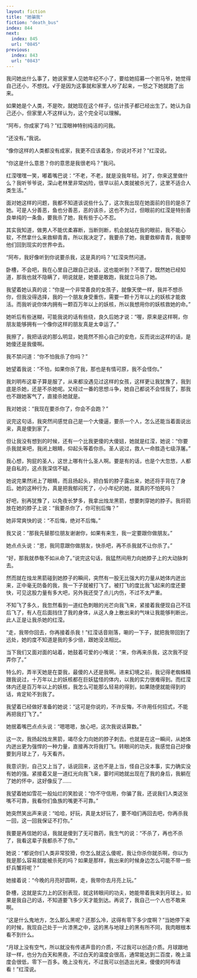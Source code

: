 ```yaml
---
layout: fiction
title: "她骗我"
fiction: "death_bus"
index: 844
next:
  index: 845
  url: "0845"
previous:
  index: 843
  url: "0843"
---
```

我问她出什么事了，她说家里人见她年纪不小了，要给她招募一个驸马爷，她觉得自己还小，不想找。√于是因为这事就和家里人吵了起来，一怒之下她就跑了出来。

如果她是个人类，不是吹，就她现在这个样子，估计孩子都已经出生了。她认为自己还小，但家里人不这样认为，这个完全可以理解。

“阿布，你成家了吗？”红滢眼神特别纯洁的问我。

“还没有。”我说。

“像你这样的人类都没有成家，我更不应该着急，你说对不对？”红滢说。

“你这是什么意思？你的意思是我很老吗？”我问。

红滢嘿嘿一笑，嘟着嘴巴说：“不老，不老，就是没我年轻。对了，你来这里做什么？我听爷爷说，深山老林里非常凶险，很早以前人类就被杀光了，这里不适合人类生活。”

面对她这样的问题，我都不知道该说些什么了，这次我出现在她面前的目的是杀了她。可是人分善恶，鱼也分善恶，恶的该杀，这也不为过，但眼前的红滢是特别善良单纯的一条鱼，要我杀了她，我有些于心不忍。

其实我知道，做男人不能优柔寡断，当断则断，机会就站在我的眼前，我不能心软，不然拿什么来救柳青青。所以我决定了，我要杀了她，我要救柳青青，我要带他们回到现实的世界中去。

“阿布，我好像听到你说要杀我，这是真的吗？”红滢突然问道。

卧槽，不会吧，我在心里自己跟自己说话，这也能听到？不管了，既然她已经知道，那我也就不隐瞒了，明说就是，她要是敢跑，我就立马杀了她。

我望着她认真的说：“你是一个非常善良的女孩子，就像天使一样，我并不想杀你，但我没得选择，我的一个朋友身受重伤，需要一颗十万年以上的妖核才能救活。而我听说你体内拥有一颗百万年以上的妖核，所以我想用你的妖核救她的命。”

她听后有些迷糊，可能我说的话有些绕，良久后她才说：“喔，原来是这样啊，你朋友能够拥有一个像你这样的朋友真是太幸运了。”

我擦了，我把话说的那么明显，她竟然不担心自己的安危，反而说出这样的话，是她傻还是我傻啊。

我不禁问道：“你不怕我杀了你吗？”

她望着我说：“不怕，如果你杀了我，那也是有情可原，我不会怪你。”

我刘明布这辈子算是服了，从来都没遇见过这样的女孩，这样更让我犹豫了，我到底是杀她，还是不杀她呢。又经过一番的思想斗争，她自己都说不会怪我了，那我也不跟她客气了，直接杀她就是。

我对她说：“我现在要杀你了，你会不会跑？”

说完这句话，我突然间感觉自己是一个大傻逼，要杀一个人，怎么还能当着面说出来，真是傻到家了。

但让我没有想到的时候，还有一个比我更傻的大傻妞，她就是红滢，她说：“你要杀我就来吧，我闭上眼睛，仰起头等着你杀。圣人说过，救人一命胜造七级浮屠。”

我心想，狗屁的圣人，这世上哪有什么圣人啊。要是有的话，也是个大忽悠，人都是自私的，这点我深信不疑。

她说完果然闭上了眼睛，而且扬起头，把白皙的脖子露出来，她还将手背在了身后。她的这种行为，真是把我郁闷死了，小小年纪的她，就真的不怕死吗？

好吧，别再犹豫了，以免夜长梦多，我拿出烛龙黑箭，想要刺穿她的脖子。我将箭放在她的脖子上说：“我要杀你了，你可别后悔？”

她非常爽快的说：“不后悔，绝对不后悔。”

我又说：“那我先替那位朋友谢谢你，如果有来生，我一定要跟你做朋友。”

她点点头说：“恩，我同意跟你做朋友，快杀吧，再不杀我就不让你杀了。”

“好，那我就恭敬不如从命了。”说完这句话，我猛然间用力向她脖子上的大动脉刺去。

然而就在烛龙黑箭碰到她脖子的瞬间，突然有一股无比强大的力量从她体内迸出来，正中毫无防备的我，我一下子就被打飞了。被打飞的度比我飞起来的度还要快，可见这股力量有多大吧，另外我还受了点儿内伤，不过不太严重。

不知飞了多久，我忽然看到一道红色刺眼的光芒向我飞来，紧接着我便现自己不往后飞了，有人在后面挡住了我的身体，从这人身上散出来的气味让我能够判断出，此人正是让我杀她的红滢。

“走，我带你回去，你再接着杀我！”红滢话音刚落，唰的一下子，就把我带回到了远处，她的度不知道是我的多少倍，跟她没法相比。

当下我们又面对面的站着，她鼓着可爱的小嘴说：“来，你再来杀我，这次我不捉弄你了。”

特么的，弄半天她是在耍我，最傻的人还是我啊。进来幻境之前，我记得老蜘蛛精跟我说过，十万年以上的妖核都在巨妖猛怪的体内，以我的实力很难得到。而红滢体内还是百万年以上的妖核，我怎么可能那么轻易的得到，如果随便就能得到的话，肯定轮不到我了。

我望着已经做好准备的她说：“这可是你说的，不许反悔，不许用任何招式，不能再把我打飞了。”

她抿着嘴巴点点头说：“嗯嗯嗯，放心吧，这次我说话算数。”

这一次，我扬起烛龙黑箭，竭尽全力向她的脖子刺去。也就是在这一瞬间，从她体内迸出更为强悍的一种力量，直接再次将我打飞。转眼间的功夫，我感觉自己好像要到月球上了，与天看齐。

我意识到，自己又上当了，话说回来，这也不是上当，怪自己没本事，实力确实没有她的强。紧接着又是一道红光向我飞来，霎时间她就出现在了我的身后，我躺在了她的怀中，这好像反了……

我望着她如雪花一般灿烂的笑脸说：“你不守信用，你骗了我，还说我们人类这张嘴不可靠，我看你们鱼族的嘴更不可靠。”

她突然笑出声来说：“哈哈，好玩，真是太好玩了，要不咱们再回去吧，你再杀我一回，这一回我保证不打你。”

我要是再信她的话，我就是傻到了无可救药，我生气的说：“不杀了，再也不杀了，我看这辈子我都杀不了你。”

她说：“都说你们人类非常狡猾，你怎么就这么傻呢，我让你杀你就杀啊，你以为我是那么容易就能被杀死的吗？如果是那样，我出来的时候身边怎么可能不带一些虾兵蟹将呢？”

她接着说：“今晚的月亮好圆啊，走，我带你去月亮上玩。”

卧槽，这就是实力上的区别表现，就这转眼间的功夫，她能带着我来到月球上，如果是我自己的话，不知道要飞多少天才能到达。再说了，我自己一个人也不敢来啊。

“这是什么鬼地方，怎么那么黑呢？还那么冷，这得有零下多少度啊？”当她停下来的时候，我现自己处于一片漆黑之中，这的黑与地球上的黑有所不同，我肉眼根本看不到什么。

“月球上没有空气，所以就没有传递声音的介质，不过我可以创造介质。月球跟地球一样，也分为白天和黑夜，不过白天的温度会很高，通常能达到二百度，晚上温度会很低，零下一百多。晚上没有光，不过我可以创造出光来，傻傻的阿布请看！”红滢说。